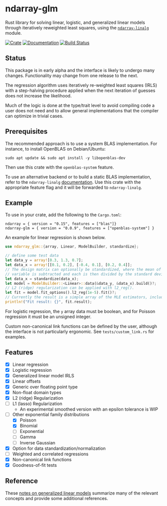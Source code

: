 # ndarray-glm

Rust library for solving linear, logistic, and generalized linear models through
iteratively reweighted least squares, using the
[`ndarray-linalg`](https://docs.rs/crate/ndarray-linalg/) module.

[![Crate](https://img.shields.io/crates/v/ndarray-glm.svg)](https://crates.io/crates/ndarray-glm)
[![Documentation](https://docs.rs/ndarray-glm/badge.svg)](https://docs.rs/ndarray-glm)
[![Build Status](https://travis-ci.org/felix-clark/ndarray-glm.png?branch=master)](https://travis-ci.org/felix-clark/ndarray-glm)

## Status

This package is in early alpha and the interface is likely to undergo many
changes. Functionality may change from one release to the next.

The regression algorithm uses iteratively re-weighted least squares (IRLS) with
a step-halving procedure applied when the next iteration of guesses does not
increase the likelihood.

Much of the logic is done at the type/trait level to avoid compiling code a user does
not need and to allow general implementations that the compiler can optimize in trivial
cases.

## Prerequisites

The recommended approach is to use a system BLAS implementation. For instance, to install
OpenBLAS on Debian/Ubuntu:
```
sudo apt update && sudo apt install -y libopenblas-dev
```
Then use this crate with the `openblas-system` feature.

To use an alternative backend or to build a static BLAS implementation, refer to the
`ndarray-linalg`
[documentation](https://github.com/rust-ndarray/ndarray-linalg#backend-features). Use
this crate with the appropriate feature flag and it will be forwarded to
`ndarray-linalg`.

## Example

To use in your crate, add the following to the `Cargo.toml`:

```
ndarray = { version = "0.15", features = ["blas"]}
ndarray-glm = { version = "0.0.9", features = ["openblas-system"] }
```

An example for linear regression is shown below.

``` rust
use ndarray_glm::{array, Linear, ModelBuilder, standardize};

// define some test data
let data_y = array![0.3, 1.3, 0.7];
let data_x = array![[0.1, 0.2], [-0.4, 0.1], [0.2, 0.4]];
// The design matrix can optionally be standardized, where the mean of each independent
// variable is subtracted and each is then divided by the standard deviation of that variable.
let data_x = standardize(data_x);
let model = ModelBuilder::<Linear>::data(&data_y, &data_x).build()?;
// L2 (ridge) regularization can be applied with l2_reg().
let fit = model.fit_options().l2_reg(1e-5).fit()?;
// Currently the result is a simple array of the MLE estimators, including the intercept term.
println!("Fit result: {}", fit.result);
```

For logistic regression, the `y` array data must be boolean, and for Poisson
regression it must be an unsigned integer.

Custom non-canonical link functions can be defined by the user, although the
interface is not particularly ergonomic. See `tests/custom_link.rs` for examples.

## Features

- [X] Linear regression
- [X] Logistic regression
- [X] Generalized linear model IRLS
- [X] Linear offsets
- [X] Generic over floating point type
- [X] Non-float domain types
- [X] L2 (ridge) Regularization
- [ ] L1 (lasso) Regularization
  - An experimental smoothed version with an epsilon tolerance is WIP
- [ ] Other exponential family distributions
  - [X] Poisson
  - [X] Binomial
  - [ ] Exponential
  - [ ] Gamma
  - [ ] Inverse Gaussian
- [X] Option for data standardization/normalization
- [ ] Weighted and correlated regressions
- [X] Non-canonical link functions
- [X] Goodness-of-fit tests

## Reference

These [notes on generalized linear models](https://felix-clark.github.io/glm-math)
summarize many of the relevant concepts and provide some additional references.
